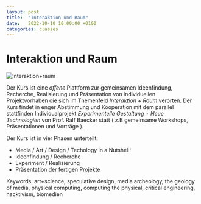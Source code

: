 ```yaml
---
layout: post
title:  "Interaktion und Raum"
date:   2022-10-10 10:00:00 +0100
categories: classes
---
```


# Interaktion und Raum

![interaktion+raum](./assets/media/iur.png)

Der Kurs ist eine *offene* Plattform zur gemeinsamen Ideenfindung, Recherche, Realisierung und Präsentation von individuellen Projektvorhaben die sich im Themenfeld *Interaktion + Raum* verorten. Der Kurs findet in enger Abstimmung und Kooperation mit dem parallel stattfinden Individualprojekt *Experimentelle Gestaltung + Neue Technologien* von Prof. Ralf Baecker statt ( z.B gemeinsame Workshops, Präsentationen und Vorträge ).

Der Kurs ist in vier Phasen unterteilt:

- Media / Art / Design / Techology in a Nutshell!
- Ideenfindung / Recherche
- Experiment / Realisierung
- Präsentation der fertigen Projekte

Keywords: art+science, speculative design, media archeology, the geology of media, physical computing, computing the physical, critical engineering, hacktivism, biomedien

